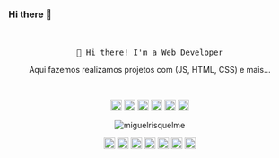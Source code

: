 ### Hi there 👋



<!--
**carlossroliveira/carlossroliveira** is a ✨ _special_ ✨ repository because its `README.md` (this file) appears on your GitHub profile.

Here are some ideas to get you started:

- 🔭 I’m currently working on ...
- 🌱 I’m currently learning ...
- 👯 I’m looking to collaborate on ...
- 🤔 I’m looking for help with ...
- 💬 Ask me about ...
- 📫 How to reach me: ...
- 😄 Pronouns: ...
- ⚡ Fun fact: ...
-->

<!-- HEADER -->
<p align="center">
    <br><br>
    <samp>
        👋 Hi there! I'm a Web Developer
    </samp>
</p>

<!-- ABOUT OF ME -->
<p align="center" style="text-align: center;">
    Aqui fazemos realizamos projetos com (JS, HTML, CSS) e mais...
</p>
<br>

<!-- SOCIAL MEDIAS -->
<p align="center">
    <img src="https://devicons.github.io/devicon/devicon.git/icons/react/react-original-wordmark.svg" alt="react"
        width="20" height="20" />
    <img src="https://devicons.github.io/devicon/devicon.git/icons/css3/css3-original-wordmark.svg" alt="css3"
        width="20" height="20" />
    <img src="https://devicons.github.io/devicon/devicon.git/icons/html5/html5-original-wordmark.svg" alt="html5"
        width="20" height="20" />
    <img src="https://devicons.github.io/devicon/devicon.git/icons/javascript/javascript-original.svg" alt="javascript"
        width="20" height="20" />
    <img src="https://devicon.dev/devicon.git/icons/typescript/typescript-original.svg" alt="typescript" width="20"
        height="20" />
    <img src="https://devicons.github.io/devicon/devicon.git/icons/nodejs/nodejs-original.svg" alt="nodejs" width="20"
        height="20" /></p>
<p align="center">
    <img src="https://github-readme-stats.vercel.app/api?username=miguelrisquelme&show_icons=true"
        alt="miguelrisquelme" />
</p>

<p align="center">
    <a href="https://codepen.io/miguelrisquelme" target="blank"><img align="center"
            src="https://cdn.jsdelivr.net/npm/simple-icons@3.0.1/icons/codepen.svg" alt="miguelrisquelme" height="20"
            width="20" /></a>
    <a href="https://twitter.com/miguelrisquelme" target="blank"><img align="center"
            src="https://cdn.jsdelivr.net/npm/simple-icons@3.0.1/icons/twitter.svg" alt="miguelrisquelme" height="20"
            width="20" /></a>
    <a href="https://linkedin.com/in/miguelrisquelme" target="blank"><img align="center"
            src="https://cdn.jsdelivr.net/npm/simple-icons@3.0.1/icons/linkedin.svg" alt="miguelrisquelme" height="20"
            width="20" /></a>
    <a href="https://stackoverflow.com/miguelrisquelme" target="blank"><img align="center"
            src="https://cdn.jsdelivr.net/npm/simple-icons@3.0.1/icons/stackoverflow.svg" alt="miguelrisquelme"
            height="20" width="20" /></a>
    <a href="https://codesandbox.com/u/miguelrisquelme" target="blank"><img align="center"
            src="https://cdn.jsdelivr.net/npm/simple-icons@3.0.1/icons/codesandbox.svg" alt="miguelrisquelme"
            height="20" width="20" /></a>
    <a href="https://fb.com/miguelrisquelme" target="blank"><img align="center"
            src="https://cdn.jsdelivr.net/npm/simple-icons@3.0.1/icons/facebook.svg" alt="miguelrisquelme" height="20"
            width="20" /></a>
    <a href="https://instagram.com/miguelrisquelme" target="blank"><img align="center"
            src="https://cdn.jsdelivr.net/npm/simple-icons@3.0.1/icons/instagram.svg" alt="miguelrisquelme" height="20"
            width="20" /></a>
</p>

